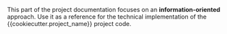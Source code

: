 This part of the project documentation focuses on
an **information-oriented** approach. Use it as a
reference for the technical implementation of the
{{cookiecutter.project_name}} project code.